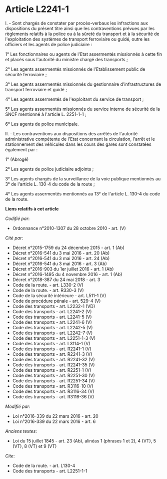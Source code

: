 # Article L2241-1

I. - Sont chargés de constater par procès-verbaux les infractions aux dispositions du présent titre ainsi que les
contraventions prévues par les règlements relatifs à la police ou à la sûreté du transport et à la sécurité de l'exploitation
des systèmes de transport ferroviaire ou guidé, outre les officiers et les agents de police judiciaire : 

1° Les fonctionnaires ou agents de l'Etat assermentés missionnés à cette fin et placés sous l'autorité du ministre chargé des
transports ; 

2° Les agents assermentés missionnés de l'Etablissement public de sécurité ferroviaire ; 

3° Les agents assermentés missionnés du gestionnaire d'infrastructures de transport ferroviaire et guidé ; 

4° Les agents assermentés de l'exploitant du service de transport ; 

5° Les agents assermentés missionnés du service interne de sécurité de la SNCF mentionné à l'article L. 2251-1-1 ;

6° Les agents de police municipale. 

II. - Les contraventions aux dispositions des arrêtés de l'autorité administrative compétente de l'Etat concernant la
circulation, l'arrêt et le stationnement des véhicules dans les cours des gares sont constatées également par : 

1° (Abrogé) 

2° Les agents de police judiciaire adjoints ; 

3° Les agents chargés de la surveillance de la voie publique mentionnés au 3° de l'article L. 130-4 du code de la route ; 

4° Les agents assermentés mentionnés au 13° de l'article L. 130-4 du code de la route.

**Liens relatifs à cet article**

_Codifié par_:

  - Ordonnance n°2010-1307 du 28 octobre 2010 - art. (V)

_Cité par_:

  - Décret n°2015-1759 du 24 décembre 2015 - art. 1 (Ab)
  - Décret n°2016-541 du 3 mai 2016 - art. 20 (Ab)
  - Décret n°2016-541 du 3 mai 2016 - art. 24 (Ab)
  - Décret n°2016-541 du 3 mai 2016 - art. 3 (Ab)
  - Décret n°2016-903 du 1er juillet 2016 - art. 1 (Ab)
  - Décret n°2016-1495 du 4 novembre 2016 - art. 1 (Ab)
  - Décret n°2018-387 du 24 mai 2018 - art. 3
  - Code de la route. - art. L330-2 (V)
  - Code de la route. - art. R330-3 (V)
  - Code de la sécurité intérieure - art. L511-1 (V)
  - Code de procédure pénale - art. 529-4 (V)
  - Code des transports - art. L2232-1 (VD)
  - Code des transports - art. L2241-2 (V)
  - Code des transports - art. L2241-5 (V)
  - Code des transports - art. L2241-6 (V)
  - Code des transports - art. L2242-5 (V)
  - Code des transports - art. L2242-7 (V)
  - Code des transports - art. L2251-1-3 (V)
  - Code des transports - art. L3114-1 (V)
  - Code des transports - art. R2241-1 (V)
  - Code des transports - art. R2241-3 (V)
  - Code des transports - art. R2241-32 (V)
  - Code des transports - art. R2241-35 (V)
  - Code des transports - art. R2251-1 (V)
  - Code des transports - art. R2251-30 (V)
  - Code des transports - art. R2251-34 (V)
  - Code des transports - art. R3116-10 (V)
  - Code des transports - art. R3116-34 (V)
  - Code des transports - art. R3116-36 (V)

_Modifié par_:

  - Loi n°2016-339 du 22 mars 2016 - art. 20
  - Loi n°2016-339 du 22 mars 2016 - art. 6

_Anciens textes_:

  - Loi du 15 juillet 1845 - art. 23 (Ab), alinéas 1 (phrases 1 et 2), 4 (VT), 5 (VT), 8 (VT) et 9 (VT)

_Cite_:

  - Code de la route. - art. L130-4
  - Code des transports - art. L2251-1-1
